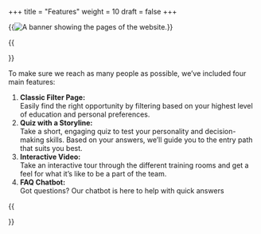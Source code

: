+++
title = "Features"
weight = 10
draft = false
+++

{{<image src="assets/banner.jpg" alt="A banner showing the pages of the website.">}}

{{<section title="Features">}}

To make sure we reach as many people as possible, we’ve included four main features:

1. **Classic Filter Page:**  
   Easily find the right opportunity by filtering based on your highest level of education and personal preferences.
2. **Quiz with a Storyline:**  
   Take a short, engaging quiz to test your personality and decision-making skills. Based on your answers, we’ll guide you to the entry path that suits you best.
3. **Interactive Video:**  
   Take an interactive tour through the different training rooms and get
   a feel for what it’s like to be a part of the team.
4. **FAQ Chatbot:**  
   Got questions? Our chatbot is here to help with quick answers

{{</section>}}